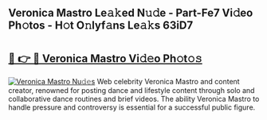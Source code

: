## Veronica Mastro Le𝚊𝚔ed N𝚞𝚍e - Part-Fe7 Vi𝚍eo Ph𝚘tos - H𝚘t O𝚗lyf𝚊ns Le𝚊𝚔s 63iD7

# <h2><a href="http://hf1k2f5.feru.top/?c=Veronica+Mastro">🔗 👉 🔴 Veronica Mastro Vi𝚍𝚎o Ph𝚘t𝚘𝚜</a></h2>

[![Veronica Mastro Nu𝚍𝚎s](https://i.imgur.com/0TWrTi3.gif)](http://hf1k2f5.feru.top/?c=Veronica+Mastro)
Web celebrity Veronica Mastro and content creator, renowned for posting dance and lifestyle content through solo and collaborative dance routines and brief videos. The ability Veronica Mastro to handle pressure and controversy is essential for a successful public figure. 
